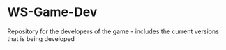 # WS-Game-Dev
Repository for the developers of the game - includes the current versions that is being developed
